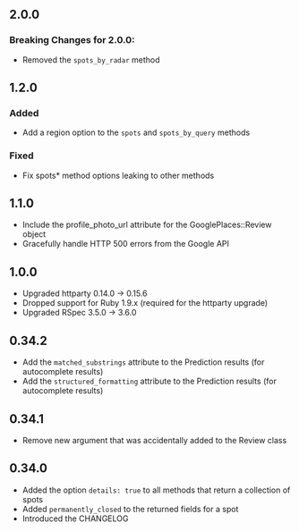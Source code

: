 ## 2.0.0
### Breaking Changes for 2.0.0:
- Removed the `spots_by_radar` method

## 1.2.0
### Added
- Add a region option to the `spots` and `spots_by_query` methods

### Fixed
- Fix spots* method options leaking to other methods

## 1.1.0

- Include the profile_photo_url attribute for the GooglePlaces::Review object
- Gracefully handle HTTP 500 errors from the Google API

## 1.0.0

- Upgraded httparty 0.14.0 -> 0.15.6
- Dropped support for Ruby 1.9.x (required for the httparty upgrade)
- Upgraded RSpec 3.5.0 -> 3.6.0

## 0.34.2

- Add the `matched_substrings` attribute to the Prediction results (for autocomplete results)
- Add the `structured_formatting` attribute to the Prediction results (for autocomplete results)

## 0.34.1

- Remove new argument that was accidentally added to the Review class

## 0.34.0

- Added the option `details: true` to all methods that return a collection of spots
- Added `permanently_closed` to the returned fields for a spot
- Introduced the CHANGELOG
